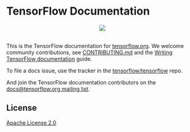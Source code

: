 # TensorFlow Documentation

<div align="center">
  <img src="https://www.tensorflow.org/images/tf_logo_social.png"><br><br>
</div>

This is the TensorFlow documentation for [tensorflow.org](https://www.tensorflow.org).
We welcome community contributions, see [CONTRIBUTING.md](CONTRIBUTING.md) and the
[Writing TensorFlow documentation](https://www.tensorflow.org/community/documentation)
guide.

To file a docs issue, use the tracker in the
[tensorflow/tensorflow](https://github.com/tensorflow/tensorflow/issues/new?template=20-documentation-issue.md) repo.

And join the TensorFlow documentation contributors on the
[docs@tensorflow.org mailing list](https://groups.google.com/a/tensorflow.org/forum/#!forum/docs).

## License

[Apache License 2.0](LICENSE)
